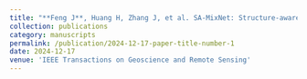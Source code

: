 ```yaml
---
title: "**Feng J**, Huang H, Zhang J, et al. SA-MixNet: Structure-aware mixup and invariance learning for scribble-supervised road extraction in remote sensing images"
collection: publications
category: manuscripts
permalink: /publication/2024-12-17-paper-title-number-1
date: 2024-12-17
venue: 'IEEE Transactions on Geoscience and Remote Sensing'
---
```

